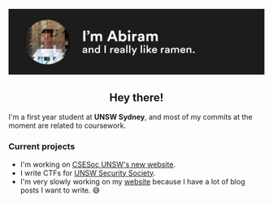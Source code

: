 ![](https://raw.githubusercontent.com/abiramen/abiramen/master/intro.png)
<h2><center>Hey there!</center></h3>
I'm a first year student at <strong>UNSW Sydney</strong>, and most of my commits at the moment are related to coursework. 
<h3>Current projects</h3>
<ul>
<li>I'm working on <a href = "https://github.com/csesoc/csesoc.unsw.edu.au">CSESoc UNSW's new website</a>.</li>
<li>I write CTFs for <a href = "https://unswsecurity.com">UNSW Security Society</a>.</li>
<li>I'm very slowly working on my <a href="https://www.abiram.me">website</a> because I have a lot of blog posts I want to write. 😅</li>
</ul>
